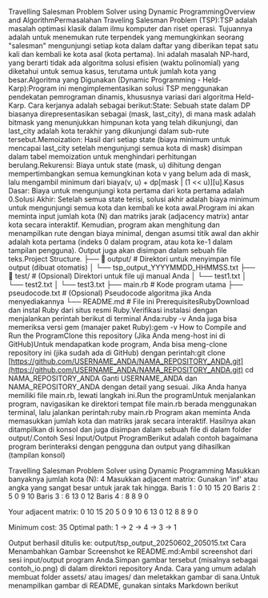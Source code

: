 Travelling Salesman Problem Solver using Dynamic ProgrammingOverview and AlgorithmPermasalahan Traveling Salesman Problem (TSP):TSP adalah masalah optimasi klasik dalam ilmu komputer dan riset operasi. Tujuannya adalah untuk menemukan rute terpendek yang memungkinkan seorang "salesman" mengunjungi setiap kota dalam daftar yang diberikan tepat satu kali dan kembali ke kota asal (kota pertama). Ini adalah masalah NP-hard, yang berarti tidak ada algoritma solusi efisien (waktu polinomial) yang diketahui untuk semua kasus, terutama untuk jumlah kota yang besar.Algoritma yang Digunakan (Dynamic Programming - Held-Karp):Program ini mengimplementasikan solusi TSP menggunakan pendekatan pemrograman dinamis, khususnya variasi dari algoritma Held-Karp. Cara kerjanya adalah sebagai berikut:State: Sebuah state dalam DP biasanya direpresentasikan sebagai (mask, last_city), di mana mask adalah bitmask yang menunjukkan himpunan kota yang telah dikunjungi, dan last_city adalah kota terakhir yang dikunjungi dalam sub-rute tersebut.Memoization: Hasil dari setiap state (biaya minimum untuk mencapai last_city setelah mengunjungi semua kota di mask) disimpan dalam tabel memoization untuk menghindari perhitungan berulang.Rekurensi: Biaya untuk state (mask, u) dihitung dengan mempertimbangkan semua kemungkinan kota v yang belum ada di mask, lalu mengambil minimum dari biaya(v, u) + dp[mask | (1 << u)][u].Kasus Dasar: Biaya untuk mengunjungi kota pertama dari kota pertama adalah 0.Solusi Akhir: Setelah semua state terisi, solusi akhir adalah biaya minimum untuk mengunjungi semua kota dan kembali ke kota awal.Program ini akan meminta input jumlah kota (N) dan matriks jarak (adjacency matrix) antar kota secara interaktif. Kemudian, program akan menghitung dan menampilkan rute dengan biaya minimal, dengan asumsi titik awal dan akhir adalah kota pertama (indeks 0 dalam program, atau kota ke-1 dalam tampilan pengguna). Output juga akan disimpan dalam sebuah file teks.Project Structure.
├── 📁 output/                     # Direktori untuk menyimpan file output (dibuat otomatis)
│   └── tsp_output_YYYYMMDD_HHMMSS.txt
├── 📁 test/                       # (Opsional) Direktori untuk file uji manual Anda
│   └── test1.txt
│   └── test2.txt
│   └── test3.txt
├── main.rb                       # Kode program utama
├── pseudocode.txt                # (Opsional) Pseudocode algoritma jika Anda menyediakannya
└── README.md                     # File ini
PrerequisitesRubyDownload dan instal Ruby dari situs resmi Ruby.Verifikasi instalasi dengan menjalankan perintah berikut di terminal Anda:ruby -v
Anda juga bisa memeriksa versi gem (manajer paket Ruby):gem -v
How to Compile and Run the ProgramClone this repository (Jika Anda meng-host ini di GitHub)Untuk mendapatkan kode program, Anda bisa meng-clone repository ini (jika sudah ada di GitHub) dengan perintah:git clone [https://github.com/USERNAME_ANDA/NAMA_REPOSITORY_ANDA.git](https://github.com/USERNAME_ANDA/NAMA_REPOSITORY_ANDA.git)
cd NAMA_REPOSITORY_ANDA
Ganti USERNAME_ANDA dan NAMA_REPOSITORY_ANDA dengan detail yang sesuai. Jika Anda hanya memiliki file main.rb, lewati langkah ini.Run the programUntuk menjalankan program, navigasikan ke direktori tempat file main.rb berada menggunakan terminal, lalu jalankan perintah:ruby main.rb
Program akan meminta Anda memasukkan jumlah kota dan matriks jarak secara interaktif. Hasilnya akan ditampilkan di konsol dan juga disimpan dalam sebuah file di dalam folder output/.Contoh Sesi Input/Output ProgramBerikut adalah contoh bagaimana program berinteraksi dengan pengguna dan output yang dihasilkan (tampilan konsol)

  Travelling Salesman Problem Solver using Dynamic Programming
Masukkan banyaknya jumlah kota (N):
4
Masukkan adjacent matrix:
Gunakan 'inf' atau angka yang sangat besar untuk jarak tak hingga.
Baris 1 : 0 10 15 20
Baris 2 : 5 0 9 10
Baris 3 : 6 13 0 12
Baris 4 : 8 8 9 0

Your adjacent matrix:
0	10	15	20
5	0	9	10
6	13	0	12
8	8	9	0

Minimum cost: 35
Optimal path: 1 -> 2 -> 4 -> 3 -> 1

Output berhasil ditulis ke: output/tsp_output_20250602_205015.txt
Cara Menambahkan Gambar Screenshot ke README.md:Ambil screenshot dari sesi input/output program Anda.Simpan gambar tersebut (misalnya sebagai contoh_io.png) di dalam direktori repository Anda. Cara yang umum adalah membuat folder assets/ atau images/ dan meletakkan gambar di sana.Untuk menampilkan gambar di README, gunakan sintaks Markdown berikut
